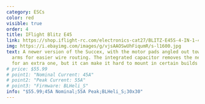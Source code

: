 ```yaml
---
category: ESCs
color: red
visible: true
order: 4
title: IFlight Blitz E45
link: https://shop.iflight-rc.com/electronics-cat27/BLITZ-E45S-4-IN-1-45A-2-6S-ESC-Pro1737
img: https://i.ebayimg.com/images/g/vjsAAOSwUhFiqumR/s-l1600.jpg
text: A newer version of the Succex, with the motor pads angled out towards the
  arms for easier wire routing. The integrated capacitor removes the necessity
  for an extra one, but it can make it hard to mount in certain builds
# price: $55.99
# point1: "Nominal Current: 45A"
# point2: "Peak Current: 55A"
# point3: "Firmware: BLHeli_S"
info: "$55.99;45A Nominal;55A Peak;BLHeli_S;30x30"
---
```

